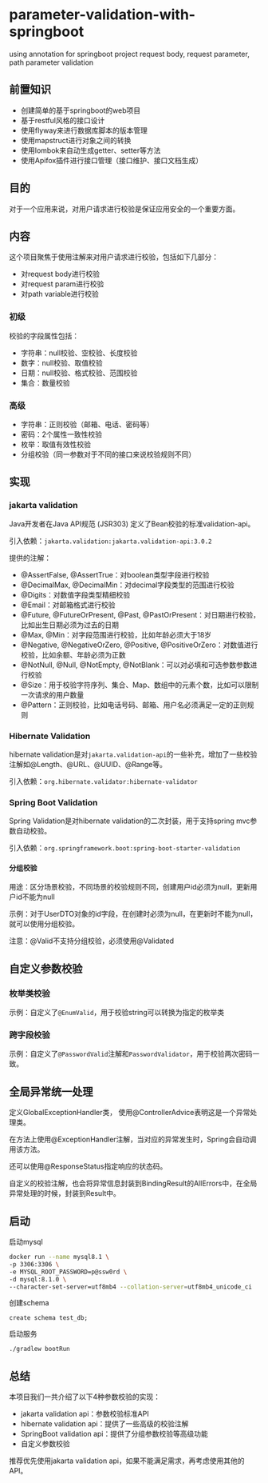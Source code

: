 # parameter-validation-with-springboot
using annotation for springboot project request body, request parameter, path parameter validation

## 前置知识

- 创建简单的基于springboot的web项目
- 基于restful风格的接口设计
- 使用flyway来进行数据库脚本的版本管理
- 使用mapstruct进行对象之间的转换
- 使用lombok来自动生成getter、setter等方法
- 使用Apifox插件进行接口管理（接口维护、接口文档生成）

## 目的
对于一个应用来说，对用户请求进行校验是保证应用安全的一个重要方面。

## 内容

这个项目聚焦于使用注解来对用户请求进行校验，包括如下几部分：

- 对request body进行校验
- 对request param进行校验
- 对path variable进行校验

### 初级

校验的字段属性包括：

- 字符串：null校验、空校验、长度校验
- 数字：null校验、取值校验
- 日期：null校验、格式校验、范围校验
- 集合：数量校验

### 高级

- 字符串：正则校验（邮箱、电话、密码等）
- 密码：2个属性一致性校验
- 枚举：取值有效性校验
- 分组校验（同一参数对于不同的接口来说校验规则不同）

## 实现


### jakarta validation

Java开发者在Java API规范 (JSR303) 定义了Bean校验的标准validation-api。

引入依赖：`jakarta.validation:jakarta.validation-api:3.0.2`

提供的注解：
- @AssertFalse, @AssertTrue：对boolean类型字段进行校验
- @DecimalMax, @DecimalMin：对decimal字段类型的范围进行校验
- @Digits：对数值字段类型精细校验
- @Email：对邮箱格式进行校验
- @Future, @FutureOrPresent, @Past, @PastOrPresent：对日期进行校验，比如出生日期必须为过去的日期
- @Max, @Min：对字段范围进行校验，比如年龄必须大于18岁
- @Negative, @NegativeOrZero, @Positive, @PositiveOrZero：对数值进行校验，比如余额、年龄必须为正数
- @NotNull, @Null, @NotEmpty, @NotBlank：可以对必填和可选参数参数进行校验
- @Size：用于校验字符序列、集合、Map、数组中的元素个数，比如可以限制一次请求的用户数量
- @Pattern：正则校验，比如电话号码、邮箱、用户名必须满足一定的正则规则

### Hibernate Validation

hibernate validation是对`jakarta.validation-api`的一些补充，增加了一些校验注解如@Length、@URL、@UUID、@Range等。

引入依赖：`org.hibernate.validator:hibernate-validator`

### Spring Boot Validation

Spring Validation是对hibernate validation的二次封装，用于支持spring mvc参数自动校验。

引入依赖：`org.springframework.boot:spring-boot-starter-validation`

#### 分组校验

用途：区分场景校验，不同场景的校验规则不同，创建用户id必须为null，更新用户id不能为null

示例：对于UserDTO对象的id字段，在创建时必须为null，在更新时不能为null，就可以使用分组校验。

注意：@Valid不支持分组校验，必须使用@Validated

## 自定义参数校验

### 枚举类校验

示例：自定义了`@EnumValid`，用于校验string可以转换为指定的枚举类

### 跨字段校验

示例：自定义了`@PasswordValid`注解和`PasswordValidator`，用于校验两次密码一致。

## 全局异常统一处理

定义GlobalExceptionHandler类， 使用@ControllerAdvice表明这是一个异常处理类。

在方法上使用@ExceptionHandler注解，当对应的异常发生时，Spring会自动调用该方法。

还可以使用@ResponseStatus指定响应的状态码。

自定义的校验注解，也会将异常信息封装到BindingResult的AllErrors中，在全局异常处理的时候，封装到Result中。

## 启动

启动mysql

```bash
docker run --name mysql8.1 \
-p 3306:3306 \
-e MYSQL_ROOT_PASSWORD=p@ssw0rd \
-d mysql:8.1.0 \
--character-set-server=utf8mb4 --collation-server=utf8mb4_unicode_ci
```

创建schema

```mysql
create schema test_db;
```

启动服务

```bash
./gradlew bootRun
```

## 总结

本项目我们一共介绍了以下4种参数校验的实现：

- jakarta validation api：参数校验标准API
- hibernate validation api：提供了一些高级的校验注解
- SpringBoot validation api：提供了分组参数校验等高级功能
- 自定义参数校验

推荐优先使用jakarta validation api，如果不能满足需求，再考虑使用其他的API。